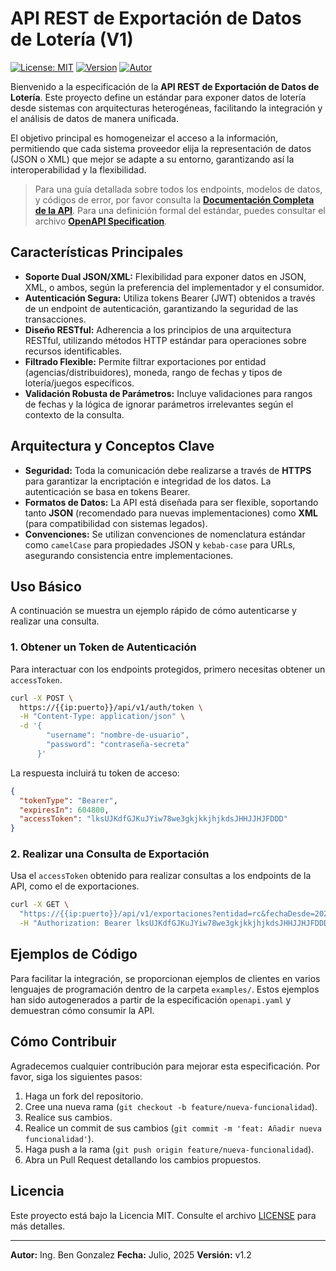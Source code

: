 # API REST de Exportación de Datos de Lotería (V1)

[![License: MIT](https://img.shields.io/badge/License-MIT-yellow.svg)](https://opensource.org/licenses/MIT)
[![Version](https://img.shields.io/badge/Version-1.2-blue.svg)](docs/documentacion-api.pdf)
[![Autor](https://img.shields.io/badge/Autor-Ing.%20Ben%20Gonzalez-lightgrey.svg)](mailto:gonzbs97@gmail.com)

Bienvenido a la especificación de la **API REST de Exportación de Datos de Lotería**. Este proyecto define un estándar para exponer datos de lotería desde sistemas con arquitecturas heterogéneas, facilitando la integración y el análisis de datos de manera unificada.

El objetivo principal es homogeneizar el acceso a la información, permitiendo que cada sistema proveedor elija la representación de datos (JSON o XML) que mejor se adapte a su entorno, garantizando así la interoperabilidad y la flexibilidad.

> Para una guía detallada sobre todos los endpoints, modelos de datos, y códigos de error, por favor consulta la **[Documentación Completa de la API](docs/documentacion-api.pdf)**. Para una definición formal del estándar, puedes consultar el archivo **[OpenAPI Specification](openapi.yaml)**.

## Características Principales

*   **Soporte Dual JSON/XML:** Flexibilidad para exponer datos en JSON, XML, o ambos, según la preferencia del implementador y el consumidor.
*   **Autenticación Segura:** Utiliza tokens Bearer (JWT) obtenidos a través de un endpoint de autenticación, garantizando la seguridad de las transacciones.
*   **Diseño RESTful:** Adherencia a los principios de una arquitectura RESTful, utilizando métodos HTTP estándar para operaciones sobre recursos identificables.
*   **Filtrado Flexible:** Permite filtrar exportaciones por entidad (agencias/distribuidores), moneda, rango de fechas y tipos de lotería/juegos específicos.
*   **Validación Robusta de Parámetros:** Incluye validaciones para rangos de fechas y la lógica de ignorar parámetros irrelevantes según el contexto de la consulta.

## Arquitectura y Conceptos Clave

*   **Seguridad:** Toda la comunicación debe realizarse a través de **HTTPS** para garantizar la encriptación e integridad de los datos. La autenticación se basa en tokens Bearer.
*   **Formatos de Datos:** La API está diseñada para ser flexible, soportando tanto **JSON** (recomendado para nuevas implementaciones) como **XML** (para compatibilidad con sistemas legados).
*   **Convenciones:** Se utilizan convenciones de nomenclatura estándar como `camelCase` para propiedades JSON y `kebab-case` para URLs, asegurando consistencia entre implementaciones.

## Uso Básico

A continuación se muestra un ejemplo rápido de cómo autenticarse y realizar una consulta.

### 1. Obtener un Token de Autenticación

Para interactuar con los endpoints protegidos, primero necesitas obtener un `accessToken`.

```bash
curl -X POST \
  https://{{ip:puerto}}/api/v1/auth/token \
  -H "Content-Type: application/json" \
  -d '{
        "username": "nombre-de-usuario",
        "password": "contraseña-secreta"
      }'
```

La respuesta incluirá tu token de acceso:

```json
{
  "tokenType": "Bearer",
  "expiresIn": 604800,
  "accessToken": "lksUJKdfGJKuJYiw78we3gkjkkjhjkdsJHHJJHJFDDD"
}
```

### 2. Realizar una Consulta de Exportación

Usa el `accessToken` obtenido para realizar consultas a los endpoints de la API, como el de exportaciones.

```bash
curl -X GET \
  "https://{{ip:puerto}}/api/v1/exportaciones?entidad=rc&fechaDesde=2025-07-01" \
  -H "Authorization: Bearer lksUJKdfGJKuJYiw78we3gkjkkjhjkdsJHHJJHJFDDD"
```

## Ejemplos de Código

Para facilitar la integración, se proporcionan ejemplos de clientes en varios lenguajes de programación dentro de la carpeta `examples/`. Estos ejemplos han sido autogenerados a partir de la especificación `openapi.yaml` y demuestran cómo consumir la API.

## Cómo Contribuir

Agradecemos cualquier contribución para mejorar esta especificación. Por favor, siga los siguientes pasos:

1.  Haga un fork del repositorio.
2.  Cree una nueva rama (`git checkout -b feature/nueva-funcionalidad`).
3.  Realice sus cambios.
4.  Realice un commit de sus cambios (`git commit -m 'feat: Añadir nueva funcionalidad'`).
5.  Haga push a la rama (`git push origin feature/nueva-funcionalidad`).
6.  Abra un Pull Request detallando los cambios propuestos.

## Licencia

Este proyecto está bajo la Licencia MIT. Consulte el archivo [LICENSE](LICENSE) para más detalles.

---

**Autor:** Ing. Ben Gonzalez
**Fecha:** Julio, 2025
**Versión:** v1.2